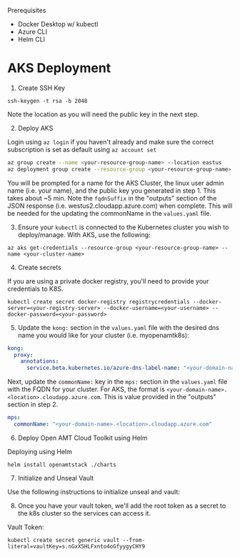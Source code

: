 Prerequisites

- Docker Desktop w/ kubectl
- Azure CLI
- Helm CLI     

# AKS Deployment

1) Create SSH Key
```
ssh-keygen -t rsa -b 2048
```
Note the location as you will need the public key in the next step. 

2) Deploy AKS

Login using `az login` if you haven't already and make sure the correct subscription is set as default using `az account set`
``` bash
az group create --name <your-resource-group-name> --location eastus
az deployment group create --resource-group <your-resource-group-name> --template-file aks.json
```
You will be prompted for a name for the AKS Cluster, the linux user admin name (i.e. your name), and the public key you generated in step 1. This takes about ~5 min. Note the `fqdnSuffix` in the "outputs" section of the JSON response (i.e. westus2.cloudapp.azure.com) when complete. This will be needed for the updating the commonName in the `values.yaml` file.

3) Ensure your `kubectl` is connected to the Kubernetes cluster you wish to deploy/manage. With AKS, use the following: 

```
az aks get-credentials --resource-group <your-resource-group-name> --name <your-cluster-name>
```

4) Create secrets 

If you are using a private docker registry, you'll need to provide your credentials to K8S. 
```
kubectl create secret docker-registry registrycredentials --docker-server=<your-registry-server> --docker-username=<your-username> --docker-password=<your-password>
```


5) Update the `kong:` section in the `values.yaml` file with the desired dns name you would like for your cluster (i.e. myopenamtk8s):

``` yaml
kong:
  proxy:
    annotations:
      service.beta.kubernetes.io/azure-dns-label-name: "<your-domain-name>"
```

Next, update the `commonName:` key in the `mps:` section in the `values.yaml` file with the FQDN for your cluster. For AKS, the format is `<your-domain-name>.<location>.cloudapp.azure.com`. This is value provided in the "outputs" section in step 2.

``` yaml
mps:
  commonName: "<your-domain-name>.<location>.cloudapp.azure.com"
```

6) Deploy Open AMT Cloud Toolkit using Helm

Deploying using Helm
```
helm install openamtstack ./charts
```

7) Initialize and Unseal Vault

Use the following instructions to initialize unseal and vault: 

8) Once you have your vault token, we'll add the root token as a secret to the k8s cluster so the services can access it.

Vault Token:
```
kubectl create secret generic vault --from-literal=vaultKey=s.nGxX5HLFxnto4oGfyygyCHY9
```


